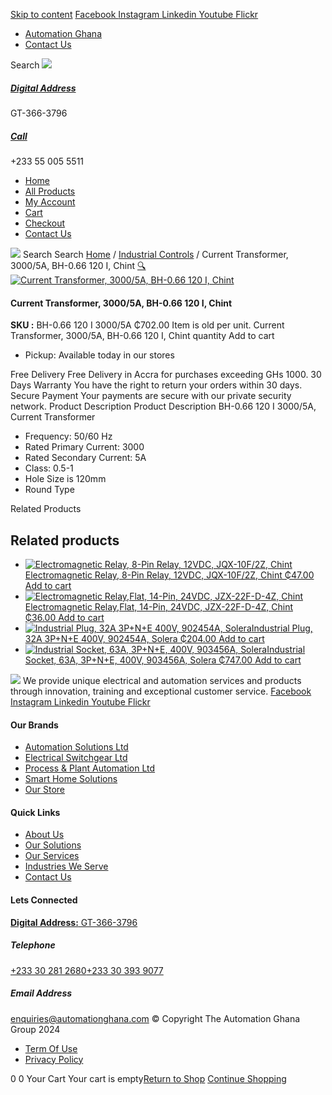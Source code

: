 [Skip to content](https://store.automationghana.com/product/current-transformer-bh-0-66-120-i-3000-5a-chint/#content)
[ Facebook ](https://www.facebook.com/automationgh/) [ Instagram ](https://www.instagram.com/automationgh/) [ Linkedin ](https://www.linkedin.com/company/the-automation-ghana-limited/) [ Youtube ](https://www.youtube.com/channel/UCurrRDUSm5oIW39VXjn1u0w) [ Flickr ](https://www.flickr.com/photos/181794037@N07/)
  * [ Automation Ghana ](https://automationghana.com)
  * [ Contact Us ](https://store.automationghana.com/contact/)


Search
[ ![](https://store.automationghana.com/wp-content/uploads/2024/04/Website-TAGG-Logo-BLUE.png) ](https://store.automationghana.com/)
[ ](https://maps.app.goo.gl/m4xeaagWCNbLk4jM6)
#####  [ Digital Address ](https://maps.app.goo.gl/m4xeaagWCNbLk4jM6)
GT-366-3796 
[ ](tel:+233550055511)
#####  [ Call ](tel:+233550055511)
+233 55 005 5511 
  * [Home](https://store.automationghana.com/)
  * [All Products](https://store.automationghana.com/shop/)
  * [My Account](https://store.automationghana.com/my-account/)
  * [Cart](https://store.automationghana.com/cart/)
  * [Checkout](https://store.automationghana.com/checkout/)
  * [Contact Us](https://store.automationghana.com/contact/)


[![](https://store.automationghana.com/wp-content/uploads/2024/04/AutomationGhana_logo_white.png)](https://store.automationghana.com)
Search
Search
[Home](https://store.automationghana.com) / [Industrial Controls](https://store.automationghana.com/product-category/industrial-controls/) / Current Transformer, 3000/5A, BH-0.66 120 I, Chint
[🔍](https://store.automationghana.com/product/current-transformer-bh-0-66-120-i-3000-5a-chint/)
[![Current Transformer, 3000/5A, BH-0.66 120 I, Chint](https://store.automationghana.com/wp-content/uploads/2020/04/BH-0.66-120-I-1500-5A-Class-0.5-1-Chint-Copy-Copy.jpg)](https://store.automationghana.com/wp-content/uploads/2020/04/BH-0.66-120-I-1500-5A-Class-0.5-1-Chint-Copy-Copy.jpg)
####  Current Transformer, 3000/5A, BH-0.66 120 I, Chint 
**SKU :** BH-0.66 120 I 3000/5A 
₵702.00
Item is old per unit.
Current Transformer, 3000/5A, BH-0.66 120 I, Chint quantity
Add to cart
  * Pickup: Available today in our stores


Free Delivery 
Free Delivery in Accra for purchases exceeding GHs 1000. 
30 Days Warranty 
You have the right to return your orders within 30 days. 
Secure Payment 
Your payments are secure with our private security network. 
Product Description
Product Description
BH-0.66 120 I 3000/5A, Current Transformer 
  * Frequency: 50/60 Hz
  * Rated Primary Current: 3000
  * Rated Secondary Current: 5A
  * Class: 0.5-1
  * Hole Size is 120mm
  * Round Type


Related Products 
## Related products
  * [![Electromagnetic Relay, 8-Pin Relay, 12VDC, JQX-10F/2Z, Chint](https://store.automationghana.com/wp-content/uploads/2020/04/11-Pin-Relay-JQX-10F_3Z-220VAC-Chint-2-300x300.jpg)Electromagnetic Relay, 8-Pin Relay, 12VDC, JQX-10F/2Z, Chint ₵47.00 ](https://store.automationghana.com/product/8-pin-relay-jqx-10f-2z-12vdc-chint/)
[Add to cart](https://store.automationghana.com/product/current-transformer-bh-0-66-120-i-3000-5a-chint/?add-to-cart=1602)
  * [![Electromagnetic Relay,Flat, 14-Pin, 24VDC, JZX-22F-D-4Z, Chint](https://store.automationghana.com/wp-content/uploads/2020/04/11-Pin-Relay-JQX-10F_3Z-220VAC-Chint-2-300x300.jpg)Electromagnetic Relay,Flat, 14-Pin, 24VDC, JZX-22F-D-4Z, Chint ₵36.00 ](https://store.automationghana.com/product/14-pin-relay-jzx-22f-d-4z-24vdc-chint/)
[Add to cart](https://store.automationghana.com/product/current-transformer-bh-0-66-120-i-3000-5a-chint/?add-to-cart=1597)
  * [![Industrial Plug, 32A 3P+N+E 400V, 902454A, Solera](https://store.automationghana.com/wp-content/uploads/2020/04/902454A.png)Industrial Plug, 32A 3P+N+E 400V, 902454A, Solera ₵204.00 ](https://store.automationghana.com/product/industrial-plug-902454a-solera/)
[Add to cart](https://store.automationghana.com/product/current-transformer-bh-0-66-120-i-3000-5a-chint/?add-to-cart=1512)
  * [![Industrial Socket, 63A, 3P+N+E, 400V, 903456A, Solera](https://store.automationghana.com/wp-content/uploads/2020/04/903456A.png)Industrial Socket, 63A, 3P+N+E, 400V, 903456A, Solera ₵747.00 ](https://store.automationghana.com/product/industrial-socket-903456a-solera/)
[Add to cart](https://store.automationghana.com/product/current-transformer-bh-0-66-120-i-3000-5a-chint/?add-to-cart=1514)


![](https://store.automationghana.com/wp-content/uploads/2024/04/AutomationGhana_logo_white.png)
We provide unique electrical and automation services and products through innovation, training and exceptional customer service.
[ Facebook ](https://www.facebook.com/automationgh/) [ Instagram ](https://www.instagram.com/automationgh/) [ Linkedin ](https://www.linkedin.com/company/the-automation-ghana-limited/) [ Youtube ](https://www.youtube.com/channel/UCurrRDUSm5oIW39VXjn1u0w) [ Flickr ](https://www.flickr.com/photos/181794037@N07/)
#### Our Brands
  * [ Automation Solutions Ltd ](https://store.automationghana.com/product/current-transformer-bh-0-66-120-i-3000-5a-chint/)
  * [ Electrical Switchgear Ltd ](https://store.automationghana.com/product/current-transformer-bh-0-66-120-i-3000-5a-chint/)
  * [ Process & Plant Automation Ltd ](https://store.automationghana.com/product/current-transformer-bh-0-66-120-i-3000-5a-chint/)
  * [ Smart Home Solutions ](https://store.automationghana.com/product/current-transformer-bh-0-66-120-i-3000-5a-chint/)
  * [ Our Store ](https://store.automationghana.com/product/current-transformer-bh-0-66-120-i-3000-5a-chint/)


#### Quick Links
  * [ About Us ](https://store.automationghana.com/product/current-transformer-bh-0-66-120-i-3000-5a-chint/)
  * [ Our Solutions ](https://store.automationghana.com/product/current-transformer-bh-0-66-120-i-3000-5a-chint/)
  * [ Our Services ](https://store.automationghana.com/product/current-transformer-bh-0-66-120-i-3000-5a-chint/)
  * [ Industries We Serve ](https://store.automationghana.com/product/current-transformer-bh-0-66-120-i-3000-5a-chint/)
  * [ Contact Us ](https://store.automationghana.com/product/current-transformer-bh-0-66-120-i-3000-5a-chint/)


#### Lets Connected
[**Digital Address:** GT-366-3796](https://maps.app.goo.gl/m4xeaagWCNbLk4jM6)
#####  Telephone 
[ +233 30 281 2680](tel:+233302812680)[+233 30 393 9077](https://store.automationghana.com/product/current-transformer-bh-0-66-120-i-3000-5a-chint/+233303939077)
#####  Email Address 
enquiries@automationghana.com 
© Copyright The Automation Ghana Group 2024
  * [ Term Of Use ](https://store.automationghana.com/product/current-transformer-bh-0-66-120-i-3000-5a-chint/)
  * [ Privacy Policy ](https://store.automationghana.com/product/current-transformer-bh-0-66-120-i-3000-5a-chint/)


0
0
Your Cart
Your cart is empty[Return to Shop](https://store.automationghana.com/shop/)
[Continue Shopping](https://store.automationghana.com/product/current-transformer-bh-0-66-120-i-3000-5a-chint/)
